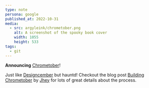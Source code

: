 ```yaml
---
type: note
persona: google
published_at: 2022-10-31
media:
  - src: argyleink/chrometober.png
    alt: A screenshot of the spooky book cover
    width: 1055
    height: 533
tags: 
  - git
---
```


**Announcing** [Chrometober](https://web.dev/chrometober-2022/)!

Just like [Designcember](/designcember) but hauntd! Checkout the blog post [Building Chrometober](https://web.dev/building-chrometober/) by [Jhey](https://jhey.dev) for lots of great details about the process.